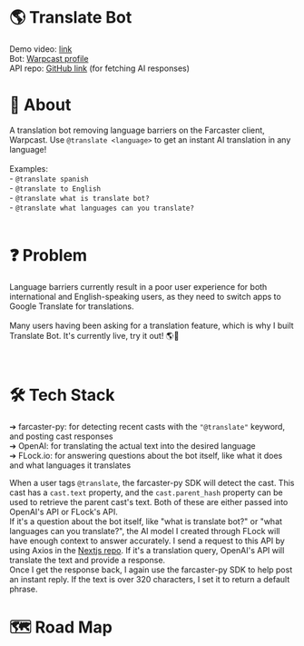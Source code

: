 # 🌎 Translate Bot
Demo video: [link](https://youtu.be/yFIRuzAXdOA)
<br>
Bot: [Warpcast profile](https://warpcast.com/translate)
<br>
API repo: [GitHub link](https://github.com/MattWong-ca/translate-bot-nextjs) (for fetching AI responses)
<br>
<!-- INSERT IMAGE HERE -->

# 🤖 About
A translation bot removing language barriers on the Farcaster client, Warpcast. Use `@translate <language>` to get an instant AI translation in any language!
<br>
<br>
Examples:
<br>
    - `@translate spanish`
    <br>
    - `@translate to English`
    <br>
    - `@translate what is translate bot?`
    <br>
    - `@translate what languages can you translate?`
    <br>
    <br>
<!-- INSERT IMAGE HERE -->


# ❓ Problem
Language barriers currently result in a poor user experience for both international and English-speaking users, as they need to switch apps to Google Translate for translations. 
<br>
<br>
Many users having been asking for a translation feature, which is why I built Translate Bot. It's currently live, try it out! 🌎🚀
<!-- INSERT IMAGE HERE -->
<br>
<!-- INSERT IMAGE HERE -->

# 🛠️ Tech Stack
➔ farcaster-py: for detecting recent casts with the `"@translate"` keyword, and posting cast responses
<br>
➔ OpenAI: for translating the actual text into the desired language
<br>
➔ FLock.io: for answering questions about the bot itself, like what it does and what languages it translates
<br>

When a user tags `@translate`, the farcaster-py SDK will detect the cast. This cast has a `cast.text` property, and the `cast.parent_hash` property can be used to retrieve the parent cast's text. Both of these are either passed into OpenAI's API or FLock's API. 
<br>
If it's a question about the bot itself, like "what is translate bot?" or "what languages can you translate?", the AI model I created through FLock will have enough context to answer accurately. I send a request to this API by using Axios in the [Nextjs repo](https://github.com/MattWong-ca/translate-bot-nextjs). If it's a translation query, OpenAI's API will translate the text and provide a response. 
<br>
Once I get the response back, I again use the farcaster-py SDK to help post an instant reply. If the text is over 320 characters, I set it to return a default phrase.

# 🗺️ Road Map

